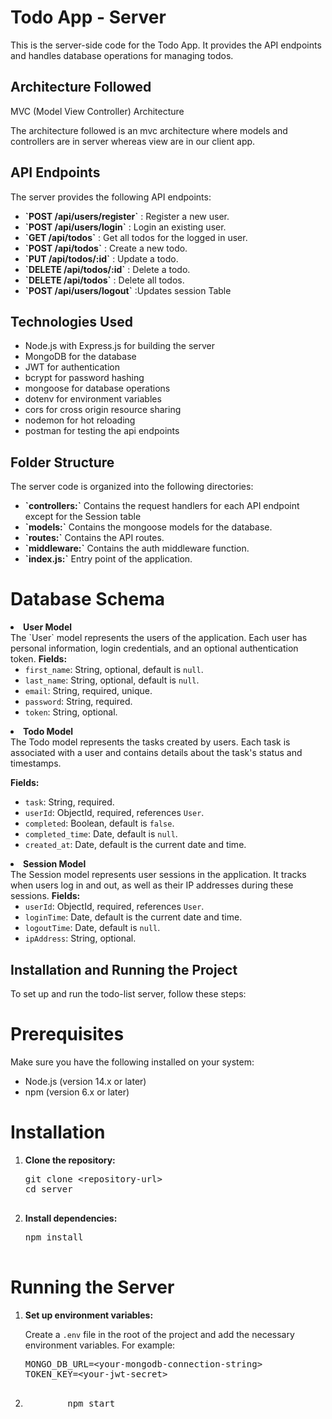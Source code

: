 # Todo App - Server

This is the server-side code for the Todo App. It provides the API endpoints and handles database operations for managing todos.

## Architecture Followed

MVC (Model View Controller) Architecture </br>

The architecture followed is an mvc architecture where models and controllers are in server whereas view are in our client app.

## API Endpoints
The server provides the following API endpoints:

<ul>
    <li><strong>`POST /api/users/register`</strong> : Register a new user.</li>
    <li><strong>`POST /api/users/login`</strong> : Login an existing user.</li>
    <li><strong>`GET /api/todos`</strong> : Get all todos for the logged in user.</li>
    <li><strong>`POST /api/todos`</strong> : Create a new todo.</li>
    <li><strong>`PUT /api/todos/:id`</strong> : Update a todo.</li>
    <li><strong>`DELETE /api/todos/:id`</strong> : Delete a todo.</li>
    <li><strong>`DELETE /api/todos`</strong> : Delete all todos.</li>
     <li><strong>`POST /api/users/logout`</strong> :Updates session Table</li>
</ul>

## Technologies Used

<ul>
    <li>Node.js with Express.js for building the server</li>
    <li>MongoDB for the database</li>
    <li>JWT for authentication</li>
    <li>bcrypt for password hashing</li>
    <li>mongoose for database operations</li>
    <li>dotenv for environment variables</li>
    <li>cors for cross origin resource sharing</li>
    <li>nodemon for hot reloading</li>
    <li>postman for testing the api endpoints</li>
</ul>

## Folder Structure

The server code is organized into the following directories:

<ul>
<li><strong>`controllers:`</strong> Contains the request handlers for each API endpoint except for the Session table</li>
<li><strong>`models:`</strong> Contains the mongoose models for the database.</li>
<li><strong>`routes:`</strong> Contains the API routes.</li>
<li><strong>`middleware:`</strong> Contains the auth middleware function.</li>
<li><strong>`index.js:`</strong> Entry point of the application.</li>
</ul>

# Database Schema


<li>
<strong>User Model</strong><br>
The `User` model represents the users of the application. Each user has personal information, login credentials, and an optional authentication token.
<strong>Fields:</strong>
<ul>
<li><code>first_name</code>: String, optional, default is <code>null</code>.</li>
<li><code>last_name</code>: String, optional, default is <code>null</code>.</li>
<li><code>email</code>: String, required, unique.</li>
<li><code>password</code>: String, required.</li>
<li><code>token</code>: String, optional.</li>
</ul>
</li>

<li>
<strong>Todo Model</strong><br>
The Todo model represents the tasks created by users. Each task is associated with a user and contains details about the task's status and timestamps.

<strong>Fields:</strong>
<ul>
<li><code>task</code>: String, required.</li>
<li><code>userId</code>: ObjectId, required, references <code>User</code>.</li>
<li><code>completed</code>: Boolean, default is <code>false</code>.</li>
<li><code>completed_time</code>: Date, default is <code>null</code>.</li>
<li><code>created_at</code>: Date, default is the current date and time.</li>
</ul>
</li>

<li>
<strong>Session Model</strong><br>
The Session model represents user sessions in the application. It tracks when users log in and out, as well as their IP addresses during these sessions.
<strong>Fields:</strong>
<ul>
<li><code>userId</code>: ObjectId, required, references <code>User</code>.</li>
<li><code>loginTime</code>: Date, default is the current date and time.</li>
<li><code>logoutTime</code>: Date, default is <code>null</code>.</li>
<li><code>ipAddress</code>: String, optional.</li>
</ul>
</li>

</ul>


## Installation and Running the Project
 To set up and run the todo-list server, follow these steps:

# Prerequisites
Make sure you have the following installed on your system:

<ul>
    <li>Node.js (version 14.x or later)</li>
    <li>npm (version 6.x or later)</li>
</ul>

# Installation
<ol>
    <li><strong>Clone the repository:</strong>
        <pre>
git clone &lt;repository-url&gt;
cd server
        </pre>
    </li>
    <li><strong>Install dependencies:</strong>
        <pre>
npm install
        </pre>
    </li>
</ol>

# Running the Server
<ol>
    <li><strong>Set up environment variables:</strong>
        <p>Create a <code>.env</code> file in the root of the project and add the necessary environment variables. For example:</p>
        <pre>
MONGO_DB_URL=&lt;your-mongodb-connection-string&gt;
TOKEN_KEY=&lt;your-jwt-secret&gt;
        </pre>
    </li>
    <li>
      <pre>
        npm start
        </pre>
    </li>
